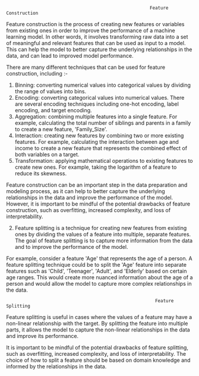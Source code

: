                                                           Feature Construction
Feature construction is the process of creating new features or variables from existing ones in order to improve the performance of a machine learning model. In other words, it involves transforming raw data into a set of meaningful and relevant features that can be used as input to a model. This can help the model to better capture the underlying relationships in the data, and can lead to improved model performance.

There are many different techniques that can be used for feature construction, including :-
1. Binning: converting numerical values into categorical values by dividing the range of values into bins.
2. Encoding: converting categorical values into numerical values. There are several encoding techniques including one-hot encoding, label encoding, and target encoding.
3. Aggregation: combining multiple features into a single feature. For example, calculating the total number of siblings and parents in a family to create a new feature, 'Family_Size'.
4. Interaction: creating new features by combining two or more existing features. For example, calculating the interaction between age and income to create a new feature that represents the combined effect of both variables on a target.
5. Transformation: applying mathematical operations to existing features to create new ones. For example, taking the logarithm of a feature to reduce its skewness.

Feature construction can be an important step in the data preparation and modeling process, as it can help to better capture the underlying relationships in the data and improve the performance of the model. However, it is important to be mindful of the potential drawbacks of feature construction, such as overfitting, increased complexity, and loss of interpretability.

2. Feature splitting is a technique for creating new features from existing ones by dividing the values of a feature into multiple, separate features. The goal of feature splitting is to capture more information from the data and to improve the performance of the model.

For example, consider a feature 'Age' that represents the age of a person. A feature splitting technique could be to split the 'Age' feature into separate features such as 'Child', 'Teenager', 'Adult', and 'Elderly' based on certain age ranges. This would create more nuanced information about the age of a person and would allow the model to capture more complex relationships in the data.

                                                            Feature Splitting 
Feature splitting is useful in cases where the values of a feature may have a non-linear relationship with the target. By splitting the feature into multiple parts, it allows the model to capture the non-linear relationships in the data and improve its performance.

It is important to be mindful of the potential drawbacks of feature splitting, such as overfitting, increased complexity, and loss of interpretability. The choice of how to split a feature should be based on domain knowledge and informed by the relationships in the data.
